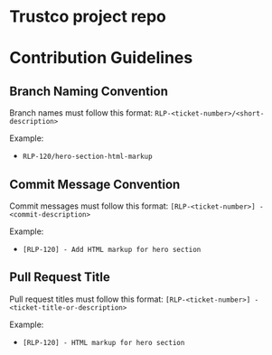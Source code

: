 # Trustco project repo

# Contribution Guidelines

## Branch Naming Convention
Branch names must follow this format:
`RLP-<ticket-number>/<short-description>`

Example:
- `RLP-120/hero-section-html-markup`

## Commit Message Convention
Commit messages must follow this format:
`[RLP-<ticket-number>] - <commit-description>`

Example:
- `[RLP-120] - Add HTML markup for hero section`

## Pull Request Title
Pull request titles must follow this format:
`[RLP-<ticket-number>] - <ticket-title-or-description>`

Example:
- `[RLP-120] - HTML markup for hero section`
